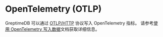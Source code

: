 # OpenTelemetry (OTLP)

GreptimeDB 可以通过 [OTLP/HTTP](https://opentelemetry.io/docs/specs/otlp/#otlphttp) 协议写入 OpenTelemetry 指标。
请参考[使用 OpenTelemetry 写入数据](/user-guide/ingest-data/for-observerbility/opentelemetry.md)文档获取详细信息。
